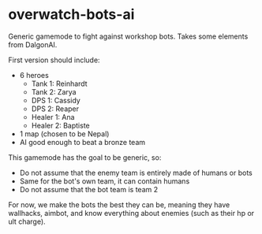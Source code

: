 # overwatch-bots-ai

Generic gamemode to fight against workshop bots. Takes some elements from DalgonAI.

First version should include:
- 6 heroes
  - Tank 1: Reinhardt
  - Tank 2: Zarya
  - DPS 1: Cassidy
  - DPS 2: Reaper
  - Healer 1: Ana
  - Healer 2: Baptiste
- 1 map (chosen to be Nepal)
- AI good enough to beat a bronze team

This gamemode has the goal to be generic, so:
- Do not assume that the enemy team is entirely made of humans or bots
- Same for the bot's own team, it can contain humans
- Do not assume that the bot team is team 2

For now, we make the bots the best they can be, meaning they have wallhacks, aimbot, and know everything about enemies (such as their hp or ult charge).
